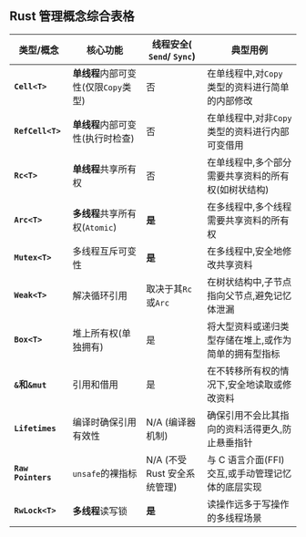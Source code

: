 ## Rust 管理概念综合表格

| 类型/概念          | 核心功能                             | 线程安全( `Send`/ `Sync`)    | 典型用例                                              |
| ------------------ | ------------------------------------ | ---------------------------- | ----------------------------------------------------- |
| **`Cell<T>`**      | **单线程**内部可变性(仅限`Copy`类型) | 否                           | 在单线程中,对`Copy`类型的资料进行简单的内部修改       |
| **`RefCell<T>`**   | **单线程**内部可变性(执行时检查)     | 否                           | 在单线程中,对非`Copy`类型的资料进行内部可变借用       |
| **`Rc<T>`**        | **单线程**共享所有权                 | 否                           | 在单线程中,多个部分需要共享资料的所有权(如树状结构)   |
| **`Arc<T>`**       | **多线程**共享所有权(`Atomic`)       | **是**                       | 在多线程中,多个线程需要共享资料的所有权               |
| **`Mutex<T>`**     | 多线程互斥可变性                     | **是**                       | 在多线程中,安全地修改共享资料                         |
| **`Weak<T>`**      | 解决循环引用                         | 取决于其`Rc`或`Arc`          | 在树状结构中,子节点指向父节点,避免记忆体泄漏          |
| **`Box<T>`**       | 堆上所有权(单独拥有)                 | 是                           | 将大型资料或递归类型存储在堆上,或作为简单的拥有型指标 |
| **`&`和`&mut`**    | 引用和借用                           | 是                           | 在不转移所有权的情况下,安全地读取或修改资料           |
| **`Lifetimes`**    | 编译时确保引用有效性                 | N/A (编译器机制)             | 确保引用不会比其指向的资料活得更久,防止悬垂指针       |
| **`Raw Pointers`** | `unsafe`的裸指标                     | N/A (不受 Rust 安全系统管理) | 与 C 语言介面(FFI)交互,或手动管理记忆体的底层实现     |
| **`RwLock<T>`**    | **多线程**读写锁                     | **是**                       | 读操作远多于写操作的多线程场景                        |
